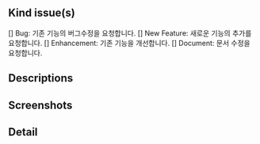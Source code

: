 ## Kind issue(s)
[] Bug: 기존 기능의 버그수정을 요청합니다.
[] New Feature: 새로운 기능의 추가를 요청합니다.
[] Enhancement: 기존 기능을 개선합니다.
[] Document: 문서 수정을 요청합니다.

## Descriptions

## Screenshots

## Detail
